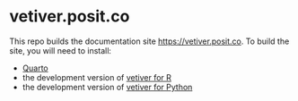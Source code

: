 # vetiver.posit.co

<!-- badges: start -->

<!-- badges: end -->

This repo builds the documentation site <https://vetiver.posit.co>.
To build the site, you will need to install:

-   [Quarto](https://quarto.org/)
-   the development version of [vetiver for R](https://github.com/rstudio/vetiver-r)
-   the development version of [vetiver for Python](https://github.com/rstudio/vetiver-python)
